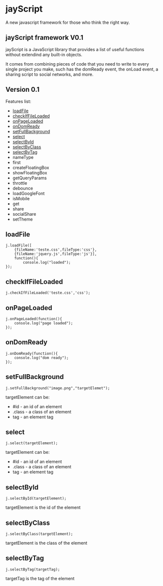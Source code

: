 jayScript
=========

A new javascript framework for those who think the right way.

jayScript framework V0.1
------------------------

jayScript is a JavaScript library that provides a list of useful functions without extendind any built-in objects.

It comes from combining pieces of code that you need to write to every single project you make, such has the domReady event, the onLoad event, a sharing script to social networks, and more.

Version 0.1
-----------

Features list:

-   [loadFile](<#loadFile>)
-   [checkIfFileLoaded](<#checkIfFileLoaded>)
-   [onPageLoaded](<#onPageLoaded>)
-   [onDomReady](<#onDomReady>)
-   [setFullBackground](<#setFullBackground>)
-   [select](<#select>)
-   [selectById](<#selectById>)
-   [selectByClass](<#selectByClass>)
-   [selectByTag](<#selectByTag>)
-   nameType
-   first
-   createFloatingBox
-   showFloatingBox
-   getQueryParams
-   throttle
-   debounce
-   loadGoogleFont
-   isMobile
-   get
-   share
-   socialShare
-   setTheme

<a name="loadFile"/> loadFile
-----------------------------

    j.loadFile([
        {fileName:'teste.css',fileType:'css'},
        {fileName:'jquery.js',fileType:'js'}],
        function(){
            console.log("loaded");
    });

<a name="checkIfFileLoaded"/> checkIfFileLoaded
-----------------------------------------------

    j.checkIfFileLoaded('teste.css','css');

<a name="onPageLoaded"/> onPageLoaded
-------------------------------------

    j.onPageLoaded(function(){
        console.log("page loaded");
    });

<a name="onDomReady"/> onDomReady
-------------------------------

    j.onDomReady(function(){
        console.log("dom ready");
    });

<a name="setFullBackground"/> setFullBackground
-------------------------------

    j.setFullBackground("image.png","targetElemet");

targetElement can be:
* #id - an id of an element
* .class - a class of an element
* tag - an element tag

<a name="select"/> select
-------------------------------

    j.select(targetElement);

targetElement can be:
* #id - an id of an element
* .class - a class of an element
* tag - an element tag

<a name="selectById"/> selectById
-------------------------------

    j.selectById(targetElement);

targetElement is the id of the element

<a name="selectByClass"/> selectByClass
-------------------------------

    j.selectByClass(targetElement);

targetElement is the class of the element

<a name="selectByTag"/> selectByTag
-------------------------------

    j.selectByTag(targetTag);

targetTag is the tag of the element
